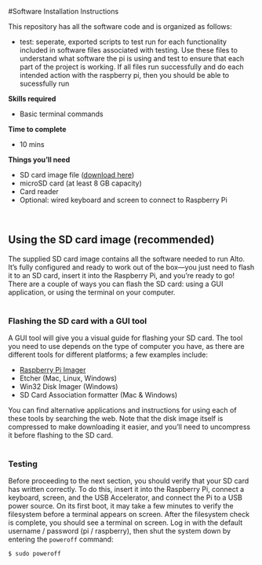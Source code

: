 #Software Installation Instructions

This repository has all the software code and is organized as follows:
- test: 
  seperate, exported scripts to test run for each functionality included in software files associated with testing.
  Use these files to understand what software the pi is using and test to ensure that each part of the project is working.
  If all files run successfully and do each intended action with the raspberry pi, then you should be able to sucessfully run 

**Skills required**
- Basic terminal commands

**Time to complete**
- 10 mins

**Things you’ll need**
- SD card image file ([download here]())
- microSD card (at least 8 GB capacity)
- Card reader
- Optional: wired keyboard and screen to connect to Raspberry Pi<br>
<br>

## Using the SD card image (recommended)

The supplied SD card image contains all the software needed to run Alto. It’s fully configured and ready to work out of the box—you just need to flash it to an SD card, insert it into the Raspberry Pi, and you’re ready to go! There are a couple of ways you can flash the SD card: using a GUI application, or using the terminal on your computer.<br>
<br>

### Flashing the SD card with a GUI tool

A GUI tool will give you a visual guide for flashing your SD card. The tool you need to use depends on the type of computer you have, as there are different tools for different platforms; a few examples include:

- [Raspberry Pi Imager](https://www.raspberrypi.org/software/)
- Etcher (Mac, Linux, Windows)
- Win32 Disk Imager (Windows)
- SD Card Association formatter (Mac & Windows)

You can find alternative applications and instructions for using each of these tools by searching the web. Note that the disk image itself is compressed to make downloading it easier, and you’ll need to uncompress it before flashing to the SD card.<br>
<br>


### Testing

Before proceeding to the next section, you should verify that your SD card has written correctly. To do this, insert it into the Raspberry Pi, connect a keyboard, screen, and the USB Accelerator, and connect the Pi to a USB power source. On its first boot, it may take a few minutes to verify the filesystem before a terminal appears on screen. After the filesystem check is complete, you should see a terminal on screen. Log in with the default username / password (pi / raspberry), then shut the system down by entering the ```poweroff``` command:
```
$ sudo poweroff
```
<br>
<!-- ## Setting up from scratch (advanced)

<!-- It’s recommended to use the SD card image if you are setting up Alto for the first time, especially if you are not making any changes to its behaviour. This guide is included to give you an overview of the technical underpinnings of Alto which you can refer to if you wish to modify its code.<br>
<br>

### About the system

At Alto’s heart is a Raspberry Pi Zero and the Edge TPU in the Coral USB Accelerator. The Raspberry Pi Zero runs Raspberry Pi OS. It’s responsible for interfacing with the user’s connected hardware (connected via GPIO), the camera module, and the Edge TPU (connected via USB). The OS starts automatically, and acts as host for the software application that runs Alto.

The system accelerates all ML inferencing (and some of the learning) by delegating ML graph execution to the Edge TPU on the Coral USB Accelerator. The Edge TPU is a machine learning coprocessor that enables low-powered computers like the Raspberry Pi to run advanced ML workloads at a much greater level of performance than if they were run on CPU. All of the ML tasks performed by Alto are done on-device (offline) using the Edge TPU. You can find out more about Coral and the Edge TPU hardware on the [Coral website](https://coral.ai/products/).<br>
<br>

### OS & dependecies

The Raspberry Pi that runs Alto runs on Linux (the example SD card uses Raspbian Stretch Lite); you will need to get an installation image for your chosen OS from the web.<br>
<br>

#### Install using the setup script

This repository contains a setup script which will install all required dependencies and configure the OS to start the Alto software at launch. To use this script, log in to your system and either clone or copy the repo to the device. Change to the ```linux``` directory and run the script:
```
$ cd linux
$ sudo ./setup.sh
```

#### Install manually

1. From a freshly flashed image, install the OS dependencies
```
$ sudo apt-get update
$ sudo apt-get install -y git python3-picamera python3-pigpio python3-rpi.gpio
```

2. Enable the camera
```
$ sudo raspi-config
```

3. To reduce CPU usage, it’s recommended to edit ```/lib/systemd/system/pigpiod.service``` and append ```-s 10``` to the ```ExecStart``` line.

4. Enable ```pigpiod```
```
$ sudo systemctl enable pigpiod
$ sudo systemctl start pigpiod
```

5. Install the EdgeTPU Runtime and Python API
```
$ wget --content-disposition https://github.com/google-coral/edgetpu-platforms/releases/download/v1.9.2/edgetpu_api_1.9.2.tar.gz
$ tar xvf edgetpu_api_1.9.2.tar.gz
$ cd edgetpu_api
$ sudo bash install.sh
$ cd ..
```

6. Clone the Alto repository
```
$ mkdir ~/code
$ cd ~/code
$ git clone https://TODO Alto
```

7. Run the app
```
$ cd ~/code/Alto/app
$ python3 Alto.py
```

## :tada: Woohoo! You've finished this section :tada:


## Next section &#8594; [2.0: Build the electronics](2.0-Build-the-electronics.md)
 -->

